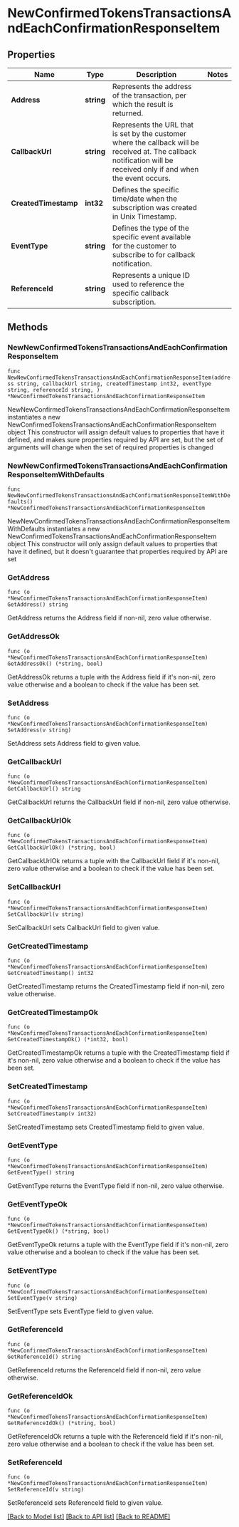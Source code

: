 # NewConfirmedTokensTransactionsAndEachConfirmationResponseItem

## Properties

Name | Type | Description | Notes
------------ | ------------- | ------------- | -------------
**Address** | **string** | Represents the address of the transaction, per which the result is returned. | 
**CallbackUrl** | **string** | Represents the URL that is set by the customer where the callback will be received at. The callback notification will be received only if and when the event occurs. | 
**CreatedTimestamp** | **int32** | Defines the specific time/date when the subscription was created in Unix Timestamp. | 
**EventType** | **string** | Defines the type of the specific event available for the customer to subscribe to for callback notification. | 
**ReferenceId** | **string** | Represents a unique ID used to reference the specific callback subscription. | 

## Methods

### NewNewConfirmedTokensTransactionsAndEachConfirmationResponseItem

`func NewNewConfirmedTokensTransactionsAndEachConfirmationResponseItem(address string, callbackUrl string, createdTimestamp int32, eventType string, referenceId string, ) *NewConfirmedTokensTransactionsAndEachConfirmationResponseItem`

NewNewConfirmedTokensTransactionsAndEachConfirmationResponseItem instantiates a new NewConfirmedTokensTransactionsAndEachConfirmationResponseItem object
This constructor will assign default values to properties that have it defined,
and makes sure properties required by API are set, but the set of arguments
will change when the set of required properties is changed

### NewNewConfirmedTokensTransactionsAndEachConfirmationResponseItemWithDefaults

`func NewNewConfirmedTokensTransactionsAndEachConfirmationResponseItemWithDefaults() *NewConfirmedTokensTransactionsAndEachConfirmationResponseItem`

NewNewConfirmedTokensTransactionsAndEachConfirmationResponseItemWithDefaults instantiates a new NewConfirmedTokensTransactionsAndEachConfirmationResponseItem object
This constructor will only assign default values to properties that have it defined,
but it doesn't guarantee that properties required by API are set

### GetAddress

`func (o *NewConfirmedTokensTransactionsAndEachConfirmationResponseItem) GetAddress() string`

GetAddress returns the Address field if non-nil, zero value otherwise.

### GetAddressOk

`func (o *NewConfirmedTokensTransactionsAndEachConfirmationResponseItem) GetAddressOk() (*string, bool)`

GetAddressOk returns a tuple with the Address field if it's non-nil, zero value otherwise
and a boolean to check if the value has been set.

### SetAddress

`func (o *NewConfirmedTokensTransactionsAndEachConfirmationResponseItem) SetAddress(v string)`

SetAddress sets Address field to given value.


### GetCallbackUrl

`func (o *NewConfirmedTokensTransactionsAndEachConfirmationResponseItem) GetCallbackUrl() string`

GetCallbackUrl returns the CallbackUrl field if non-nil, zero value otherwise.

### GetCallbackUrlOk

`func (o *NewConfirmedTokensTransactionsAndEachConfirmationResponseItem) GetCallbackUrlOk() (*string, bool)`

GetCallbackUrlOk returns a tuple with the CallbackUrl field if it's non-nil, zero value otherwise
and a boolean to check if the value has been set.

### SetCallbackUrl

`func (o *NewConfirmedTokensTransactionsAndEachConfirmationResponseItem) SetCallbackUrl(v string)`

SetCallbackUrl sets CallbackUrl field to given value.


### GetCreatedTimestamp

`func (o *NewConfirmedTokensTransactionsAndEachConfirmationResponseItem) GetCreatedTimestamp() int32`

GetCreatedTimestamp returns the CreatedTimestamp field if non-nil, zero value otherwise.

### GetCreatedTimestampOk

`func (o *NewConfirmedTokensTransactionsAndEachConfirmationResponseItem) GetCreatedTimestampOk() (*int32, bool)`

GetCreatedTimestampOk returns a tuple with the CreatedTimestamp field if it's non-nil, zero value otherwise
and a boolean to check if the value has been set.

### SetCreatedTimestamp

`func (o *NewConfirmedTokensTransactionsAndEachConfirmationResponseItem) SetCreatedTimestamp(v int32)`

SetCreatedTimestamp sets CreatedTimestamp field to given value.


### GetEventType

`func (o *NewConfirmedTokensTransactionsAndEachConfirmationResponseItem) GetEventType() string`

GetEventType returns the EventType field if non-nil, zero value otherwise.

### GetEventTypeOk

`func (o *NewConfirmedTokensTransactionsAndEachConfirmationResponseItem) GetEventTypeOk() (*string, bool)`

GetEventTypeOk returns a tuple with the EventType field if it's non-nil, zero value otherwise
and a boolean to check if the value has been set.

### SetEventType

`func (o *NewConfirmedTokensTransactionsAndEachConfirmationResponseItem) SetEventType(v string)`

SetEventType sets EventType field to given value.


### GetReferenceId

`func (o *NewConfirmedTokensTransactionsAndEachConfirmationResponseItem) GetReferenceId() string`

GetReferenceId returns the ReferenceId field if non-nil, zero value otherwise.

### GetReferenceIdOk

`func (o *NewConfirmedTokensTransactionsAndEachConfirmationResponseItem) GetReferenceIdOk() (*string, bool)`

GetReferenceIdOk returns a tuple with the ReferenceId field if it's non-nil, zero value otherwise
and a boolean to check if the value has been set.

### SetReferenceId

`func (o *NewConfirmedTokensTransactionsAndEachConfirmationResponseItem) SetReferenceId(v string)`

SetReferenceId sets ReferenceId field to given value.



[[Back to Model list]](../README.md#documentation-for-models) [[Back to API list]](../README.md#documentation-for-api-endpoints) [[Back to README]](../README.md)


